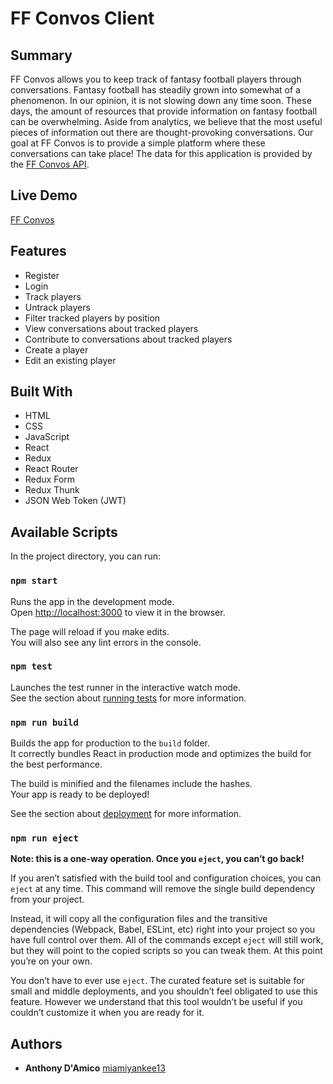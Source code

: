 # FF Convos Client

## Summary
FF Convos allows you to keep track of fantasy football players through conversations.
Fantasy football has steadily grown into somewhat of a phenomenon. In our opinion, it is
not slowing down any time soon. These days, the amount of resources that provide information
on fantasy football can be overwhelming. Aside from analytics, we believe that the most 
useful pieces of information out there are thought-provoking conversations. Our goal at FF 
Convos is to provide a simple platform where these conversations can take place!
The data for this application is provided by the [FF Convos API](https://github.com/miamiyankee13/ff-convos-api).

## Live Demo
[FF Convos](https://ff-convos-client.herokuapp.com/)

## Features
* Register
* Login
* Track players
* Untrack players
* Filter tracked players by position
* View conversations about tracked players
* Contribute to conversations about tracked players
* Create a player
* Edit an existing player

## Built With
* HTML
* CSS
* JavaScript
* React
* Redux
* React Router
* Redux Form
* Redux Thunk
* JSON Web Token (JWT)

## Available Scripts

In the project directory, you can run:

### `npm start`

Runs the app in the development mode.<br>
Open [http://localhost:3000](http://localhost:3000) to view it in the browser.

The page will reload if you make edits.<br>
You will also see any lint errors in the console.

### `npm test`

Launches the test runner in the interactive watch mode.<br>
See the section about [running tests](https://facebook.github.io/create-react-app/docs/running-tests) for more information.

### `npm run build`

Builds the app for production to the `build` folder.<br>
It correctly bundles React in production mode and optimizes the build for the best performance.

The build is minified and the filenames include the hashes.<br>
Your app is ready to be deployed!

See the section about [deployment](https://facebook.github.io/create-react-app/docs/deployment) for more information.

### `npm run eject`

**Note: this is a one-way operation. Once you `eject`, you can’t go back!**

If you aren’t satisfied with the build tool and configuration choices, you can `eject` at any time. This command will remove the single build dependency from your project.

Instead, it will copy all the configuration files and the transitive dependencies (Webpack, Babel, ESLint, etc) right into your project so you have full control over them. All of the commands except `eject` will still work, but they will point to the copied scripts so you can tweak them. At this point you’re on your own.

You don’t have to ever use `eject`. The curated feature set is suitable for small and middle deployments, and you shouldn’t feel obligated to use this feature. However we understand that this tool wouldn’t be useful if you couldn’t customize it when you are ready for it.

## Authors
* **Anthony D'Amico** [miamiyankee13](https://github.com/miamiyankee13)